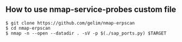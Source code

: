 How to use nmap-service-probes custom file
------------------------------------------

```
$ git clone https://github.com/gelim/nmap-erpscan
$ cd nmap-erpscan
$ nmap -n --open --datadir . -sV -p $(./sap_ports.py) $TARGET
```
